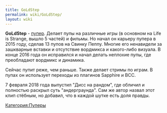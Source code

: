 ```yaml
---
title: GoLdStep
permalink: wiki/GoLdStep/
layout: wiki
---
```


**GoLdStep** - [пупер](Пуперы "wikilink"). Делает пупы на различные игры
(в основном на Life is Strange, вышло 5 частей) и фильмы. Но начал он
карьеру пупера в 2015 году, сделав 13 пупов на Свинку Пеппу. Многие его
ненавидели за зашкварные вставки и отсутствие вордмикса и какого-либо
визуала. В конце 2016 года он исправился и начал делать неплохие пупы,
где преобладают вордмикс и динамика.

Сейчас пупит реже, чем раньше. Также делает стримы по играм. В пупах он
использует переходы из плагинов Sapphire и BCC.

7 февраля 2018 года выпустил "Дисс на рандом", где обличил и полностью
раскрыл суть "андерграунда". Сам же автор назвал этот клип стёбным, но
добавил, что в каждой шутке есть доля правды.

[Категория:Пуперы](Категория:Пуперы "wikilink")
